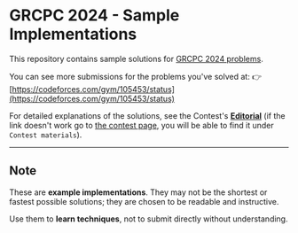 # GRCPC 2024 - Sample Implementations

This repository contains sample solutions for [GRCPC 2024 problems](https://codeforces.com/gym/105453).

You can see more submissions for the problems you've solved at:
👉 [https://codeforces.com/gym/105453/status](https://codeforces.com/gym/105453/status)

For detailed explanations of the solutions, see the Contest's [**Editorial**](https://codeforces.com/gym/105453/attachments/download/33584/GRCPC_2024_Editorial.pdf) (if the link doesn't work go to [the contest page](https://codeforces.com/gym/105453), you will be able to find it under `Contest materials`).

---

## Note

These are **example implementations**.
They may not be the shortest or fastest possible solutions; they are chosen to be readable and instructive.

Use them to **learn techniques**, not to submit directly without understanding.
